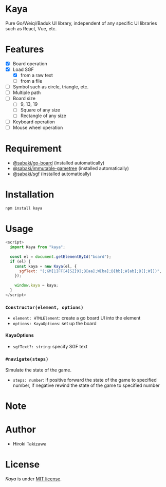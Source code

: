 Kaya
==

Pure Go/Weiqi/Baduk UI library, independent of any specific UI libraries such as React, Vue, etc.


# Features

- [x] Board operation
- [x] Load SGF
  - [x] from a raw text
  - [ ] from a file
- [ ] Symbol such as circle, triangle, etc.
- [ ] Multiple path
- [ ] Board size
  - [ ] 9, 13, 19
  - [ ] Square of any size
  - [ ] Rectangle of any size
- [ ] Keyboard operation
- [ ] Mouse wheel operation

# Requirement

* [@sabaki/go-board](https://github.com/SabakiHQ/go-board) (installed automatically)
* [@sabaki/immutable-gametree](https://github.com/SabakiHQ/immutable-gametree) (installed automatically)
* [@sabaki/sgf](https://github.com/SabakiHQ/sgf) (installed automatically)

# Installation

```bash
npm install kaya
```

# Usage

```javascript
<script>
  import Kaya from "kaya";
  
  const el = document.getElementById("board");
  if (el) {
    const kaya = new Kaya(el, {
      sgfText: "(;GM[1]FF[4]SZ[9];B[aa];W[ba];B[bb];W[ab];B[];W[])",
    });
    
    window.kaya = kaya;
  } 
</script>
```

### `Constructor(element, options)`

- `element: HTMLElement`: create a go board UI into the element
- `options: KayaOptions`: set up the board

#### KayaOptions

- `sgfText?: string`: specify SGF text

### `#navigate(steps)`

Simulate the state of the game.

- `steps: number`: if positive forward the state of the game to specified number, if negative rewind the state of the game to specified number

# Note

# Author

* Hiroki Takizawa

# License

*Kaya* is under [MIT license](https://en.wikipedia.org/wiki/MIT_License).
